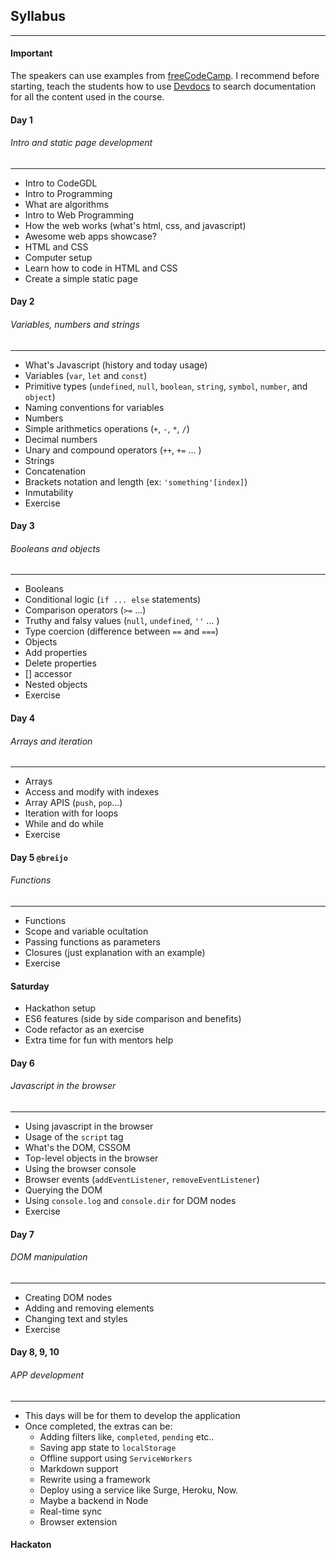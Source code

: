 ## Syllabus
---

#### Important
The speakers can use examples from [freeCodeCamp](https://learn.freecodecamp.org/). I recommend before starting, teach the students how to use [Devdocs](https://devdocs.io/) to search documentation for all the content used in the course.

#### Day 1
###### Intro and static page development
___
*   Intro to CodeGDL
*   Intro to Programming
*   What are algorithms
*   Intro to Web Programming
*   How the web works (what's html, css, and javascript)
*   Awesome web apps showcase?
*   HTML and CSS
*   Computer setup
*   Learn how to code in HTML and CSS
*   Create a simple static page

#### Day 2
###### Variables, numbers and strings
___
*   What's Javascript (history and today usage)
*   Variables (`var`, `let` and `const`)
*   Primitive types (`undefined`, `null`, `boolean`, `string`, `symbol`, `number`, and `object`)
*   Naming conventions for variables
*   Numbers
*   Simple arithmetics operations (`+`, `-`, `*`, `/`)
*   Decimal numbers
*   Unary and compound operators (`++`, `+=` ... )
*   Strings
*   Concatenation
*   Brackets notation and length (ex: `'something'[index]`)
*   Inmutability
*   Exercise

#### Day 3
###### Booleans and objects
___
*   Booleans
*   Conditional logic (`if ... else` statements)
*   Comparison operators (`>=` ...)
*   Truthy and falsy values (`null`, `undefined`, `''` ... )
*   Type coercion (difference between `==` and `===`)
*   Objects 
*   Add properties
*   Delete properties
*   [] accessor
*   Nested objects
*   Exercise

#### Day 4
###### Arrays and iteration
___
*   Arrays
*   Access and modify with indexes
*   Array APIS (`push`, `pop`...)
*   Iteration with for loops
*   While and do while
*   Exercise

#### Day 5 `@breijo`
###### Functions
___
*   Functions
*   Scope and variable ocultation
*   Passing functions as parameters
*   Closures (just explanation with an example)
*   Exercise

#### Saturday
*   Hackathon setup
*   ES6 features (side by side comparison and benefits)
*   Code refactor as an exercise
*   Extra time for fun with mentors help

#### Day 6
###### Javascript in the browser
___
*   Using javascript in the browser
*   Usage of the `script` tag
*   What's the DOM, CSSOM
*   Top-level objects in the browser
*   Using the browser console
*   Browser events (`addEventListener`, `removeEventListener`)
*   Querying the DOM
*   Using `console.log` and `console.dir` for DOM nodes
*   Exercise

#### Day 7
###### DOM manipulation
___
*   Creating DOM nodes
*   Adding and removing elements
*   Changing text and styles
*   Exercise

#### Day 8, 9, 10
###### APP development
___
*   This days will be for them to develop the application
*   Once completed, the extras can be:
    * Adding filters like, `completed`, `pending` etc..
    * Saving app state to `localStorage`
    * Offline support using `ServiceWorkers`
    * Markdown support
    * Rewrite using a framework
    * Deploy using a service like Surge, Heroku, Now.
    * Maybe a backend in Node
    * Real-time sync
    * Browser extension

#### Hackaton

